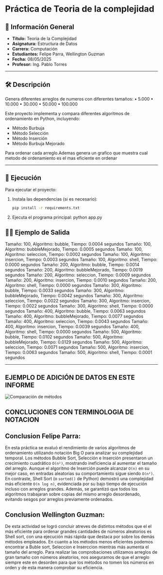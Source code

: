# Práctica de Teoria de la complejidad

## 📌 Información General

- **Título:** Teoria de la Complejidad
- **Asignatura:** Estructura de Datos
- **Carrera:** Computación
- **Estudiantes:** Felipe Parra, Wellington Guzman
- **Fecha:** 08/05/2025
- **Profesor:** Ing. Pablo Torres

---

## 🛠️ Descripción
Genera diferentes arreglos de numeros con diferentes tamaños:
• 5.000
• 10.000
• 30.000
• 50.000
• 100.000

Este proyecto implementa y compara diferentes algoritmos de ordenamiento en Python, incluyendo:
- Método Burbuja
- Método Selección
- Método Inserción
- Método Burbuja Mejorado

Para ordenar cada arreglo.Ademas genera un grafico que muestra cual metodo de ordenamiento es el mas eficiente en ordenar  


---

## 🚀 Ejecución

Para ejecutar el proyecto:

1. Instala las dependencias (si es necesario):
   ```bash
   pip install -r requirements.txt

2. Ejecuta el programa principal:
    python app.py

## 🧑‍💻 Ejemplo de Salida

Tamaño: 100, Algoritmo: bubble, Tiempo: 0.0004 segundos
Tamaño: 100, Algoritmo: bubbleMejorado, Tiempo: 0.0005 segundos
Tamaño: 100, Algoritmo: seleccion, Tiempo: 0.0002 segundos
Tamaño: 100, Algoritmo: insercion, Tiempo: 0.0003 segundos
Tamaño: 100, Algoritmo: shell, Tiempo: 0.0000 segundos
Tamaño: 200, Algoritmo: bubble, Tiempo: 0.0014 segundos
Tamaño: 200, Algoritmo: bubbleMejorado, Tiempo: 0.0019 segundos
Tamaño: 200, Algoritmo: seleccion, Tiempo: 0.0009 segundos
Tamaño: 200, Algoritmo: insercion, Tiempo: 0.0010 segundos
Tamaño: 200, Algoritmo: shell, Tiempo: 0.0000 segundos
Tamaño: 300, Algoritmo: bubble, Tiempo: 0.0033 segundos
Tamaño: 300, Algoritmo: bubbleMejorado, Tiempo: 0.0042 segundos
Tamaño: 300, Algoritmo: seleccion, Tiempo: 0.0022 segundos
Tamaño: 300, Algoritmo: insercion, Tiempo: 0.0022 segundos
Tamaño: 300, Algoritmo: shell, Tiempo: 0.0000 segundos
Tamaño: 400, Algoritmo: bubble, Tiempo: 0.0063 segundos
Tamaño: 400, Algoritmo: bubbleMejorado, Tiempo: 0.0077 segundos
Tamaño: 400, Algoritmo: seleccion, Tiempo: 0.0043 segundos
Tamaño: 400, Algoritmo: insercion, Tiempo: 0.0039 segundos
Tamaño: 400, Algoritmo: shell, Tiempo: 0.0000 segundos
Tamaño: 500, Algoritmo: bubble, Tiempo: 0.0102 segundos
Tamaño: 500, Algoritmo: bubbleMejorado, Tiempo: 0.0129 segundos
Tamaño: 500, Algoritmo: seleccion, Tiempo: 0.0071 segundos
Tamaño: 500, Algoritmo: insercion, Tiempo: 0.0063 segundos
Tamaño: 500, Algoritmo: shell, Tiempo: 0.0001 segundos

---
## EJEMPLO DE ADICIÓN DE DATOS EN ESTE INFORME

![Comparación de métodos](./images/Comparacion-metodos.png)


##  CONCLUCIONES CON TERMINOLOGIA DE NOTACION 

## Conclusion Felipe Parra:
En esta práctica se evaluó el rendimiento de varios algoritmos de ordenamiento utilizando notación Big O para analizar su complejidad temporal. Los métodos Bubble Sort, Selección e Inserción presentaron un crecimiento cuadrático `O(n²)`, mostrando ineficiencia al aumentar el tamaño del arreglo. Aunque el algoritmo de Inserción puede alcanzar `O(n)` en su mejor caso, en entradas aleatorias su comportamiento sigue siendo `O(n²)`. En contraste, Shell Sort (o `sorted()` de Python) demostró una complejidad más eficiente `O(n log n)`, evidenciada por su bajo tiempo de ejecución incluso con arreglos grandes. Además, se garantizó que todos los algoritmos trabajaran sobre copias del mismo arreglo desordenado, evitando sesgos por arreglos previamente ordenados.

## Conclusion Wellington Guzman:
De esta actividad se logró concluir atreves de distintos métodos que el el más eficiente para ordenar grandes cantidades de números aleatorios es Shell sort, con una ejecución más rápida que destaca por sobre los demás métodos empleados. En cuanto a los métodos menos eficientes podemos encontrar a Buble sort, Seleccion e Inserccion mientras más aumenta el tamaño del arreglo. Para realizar las comprobaciones utilizamos arreglos de gran tamaño con números aleatorios, nos aseguramos de que el arreglo siempre este en desorden para que los métodos no tomen los números en orden y de esta manera comprobar su eficiencia.